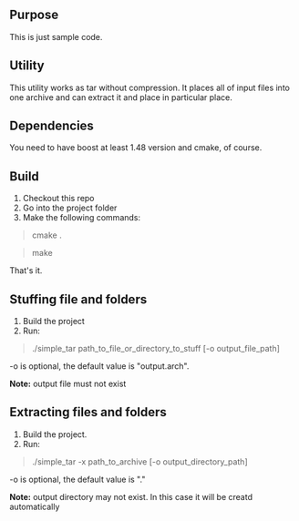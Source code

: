 ## Purpose
This is just sample code.

## Utility
This utility works as tar without compression. It places all of input files into one archive and can extract it and place in particular place.

## Dependencies
You need to have boost at least 1.48 version and cmake, of course.

## Build
1. Checkout this repo
2. Go into the project folder
3. Make the following commands:

> cmake .

> make

That's it.

## Stuffing file and folders
1. Build the project
2. Run:

> ./simple_tar path_to_file_or_directory_to_stuff [-o output_file_path]

-o is optional, the default value is "output.arch".

**Note:** output file must not exist

## Extracting files and folders
1. Build the project.
2. Run:

> ./simple_tar -x path_to_archive [-o output_directory_path]

-o is optional, the default value is "."

**Note:** output directory may not exist. In this case it will be creatd automatically 